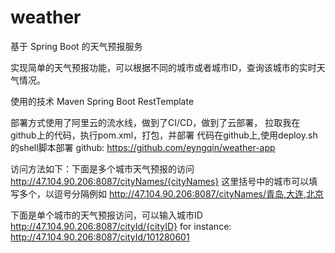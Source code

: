 # weather
基于 Spring Boot 的天气预报服务

实现简单的天气预报功能，可以根据不同的城市或者城市ID，查询该城市的实时天气情况。

使用的技术
Maven
Spring Boot 
RestTemplate

部署方式使用了阿里云的流水线，做到了CI/CD，做到了云部署，
拉取我在github上的代码，执行pom.xml，打包，并部署
代码在github上,使用deploy.sh的shell脚本部署
github: https://github.com/eyngqin/weather-app

访问方法如下：下面是多个城市天气预报的访问
http://47.104.90.206:8087/cityNames/{cityNames}
这里括号中的城市可以填写多个，以逗号分隔例如
http://47.104.90.206:8087/cityNames/青岛,大连,北京

下面是单个城市的天气预报访问，可以输入城市ID
http://47.104.90.206:8087/cityId/{cityID}
for instance:
http://47.104.90.206:8087/cityId/101280601


